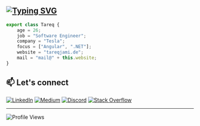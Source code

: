 ## [![Typing SVG](https://readme-typing-svg.herokuapp.com?font=Inter&size=28&duration=4000&pause=2000&color=2F3741&width=435&lines=WHOAMI)](https://git.io/typing-svg)

```typescript
export class Tareq {
    age = 26;
    job = "Software Engineer";
    company = "Tesla";
    focus = ["Angular", ".NET"];
    website = "tareqjami.de";
    mail = "mail@" + this.website;
}
```

## 📫 Let's connect
[![LinkedIn](https://img.shields.io/badge/linkedin-%230077B5.svg?style=for-the-badge&logo=linkedin&logoColor=white)](https://linkedin.com/in/tareqjami)
[![Medium](https://img.shields.io/badge/Medium-12100E?style=for-the-badge&logo=medium&logoColor=white)](https://medium.com/@tareqjami)
[![Discord](https://img.shields.io/badge/Discord-5865F2?style=for-the-badge&logo=discord&logoColor=white)](https://discordapp.com/users/680191868352593938)
[![Stack Overflow](https://img.shields.io/badge/stack%20overflow-FE7A16?logo=stack-overflow&logoColor=white&style=for-the-badge)](https://stackoverflow.com/users/14259165/t-jami)

-------
![Profile Views](https://komarev.com/ghpvc/?username=Mr-Jami&color=58a6ff&style=flat-square)
